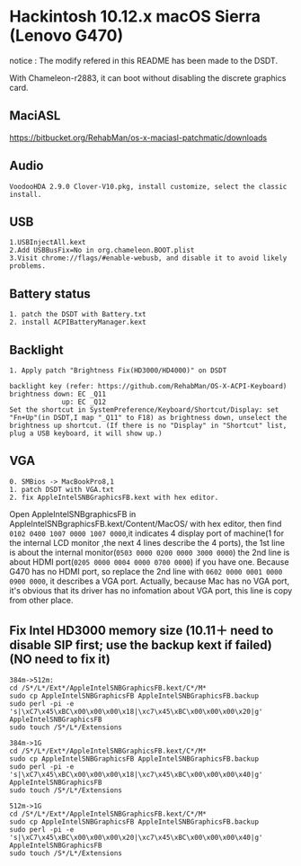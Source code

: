 
# Hackintosh 10.12.x macOS Sierra (Lenovo G470)

notice : The modify refered in this README has been made to the DSDT.

With Chameleon-r2883, it can boot without disabling the discrete graphics card.
## MaciASL 
https://bitbucket.org/RehabMan/os-x-maciasl-patchmatic/downloads

## Audio
    VoodooHDA 2.9.0 Clover-V10.pkg, install customize, select the classic install.

## USB
    1.USBInjectAll.kext 
    2.Add USBBusFix=No in org.chameleon.BOOT.plist
    3.Visit chrome://flags/#enable-webusb, and disable it to avoid likely problems.

## Battery status
    1. patch the DSDT with Battery.txt
    2. install ACPIBatteryManager.kext

## Backlight
    1. Apply patch "Brightness Fix(HD3000/HD4000)" on DSDT
    
    backlight key (refer: https://github.com/RehabMan/OS-X-ACPI-Keyboard)
    brightness down: EC _Q11
                 up: EC _Q12
    Set the shortcut in SystemPreference/Keyboard/Shortcut/Display: set "Fn+Up"(in DSDT,I map "_Q11" to F18) as brightness down, unselect the brightness up shortcut. (If there is no "Display" in "Shortcut" list, plug a USB keyboard, it will show up.)
    
## VGA
    0. SMBios -> MacBookPro8,1
    1. patch DSDT with VGA.txt
    2. fix AppleIntelSNBGraphicsFB.kext with hex editor.
Open AppleIntelSNBgraphicsFB in AppleIntelSNBgraphicsFB.kext/Content/MacOS/ with hex editor, then find  `0102 0400 1007 0000 1007 0000`,it indicates 4 display port of machine(1 for the internal LCD monitor ,the next 4 lines describe the 4 ports), the 1st line is about the internal monitor(`0503 0000 0200 0000 3000 0000`) the 2nd line is about HDMI port(`0205 0000 0004 0000 0700 0000`) if you have one. Because G470 has no HDMI port, so replace the 2nd line with `0602 0000 0001 0000 0900 0000`, it describes a VGA port. Actually, because Mac has no VGA port, it's obvious that its driver has no infomation about VGA port, this line is copy from other place.

## Fix Intel HD3000 memory size (10.11＋ need to disable SIP first; use the backup kext if failed) (NO need to fix it)
```
384m->512m:
cd /S*/L*/Ext*/AppleIntelSNBGraphicsFB.kext/C*/M*
sudo cp AppleIntelSNBGraphicsFB AppleIntelSNBGraphicsFB.backup
sudo perl -pi -e 's|\xC7\x45\xBC\x00\x00\x00\x18|\xc7\x45\xBC\x00\x00\x00\x20|g' AppleIntelSNBGraphicsFB
sudo touch /S*/L*/Extensions
```
```
384m->1G
cd /S*/L*/Ext*/AppleIntelSNBGraphicsFB.kext/C*/M*
sudo cp AppleIntelSNBGraphicsFB AppleIntelSNBGraphicsFB.backup
sudo perl -pi -e 's|\xC7\x45\xBC\x00\x00\x00\x18|\xc7\x45\xBC\x00\x00\x00\x40|g' AppleIntelSNBGraphicsFB
sudo touch /S*/L*/Extensions
```
```
512m->1G
cd /S*/L*/Ext*/AppleIntelSNBGraphicsFB.kext/C*/M*
sudo cp AppleIntelSNBGraphicsFB AppleIntelSNBGraphicsFB.backup
sudo perl -pi -e 's|\xC7\x45\xBC\x00\x00\x00\x20|\xc7\x45\xBC\x00\x00\x00\x40|g' AppleIntelSNBGraphicsFB
sudo touch /S*/L*/Extensions
```